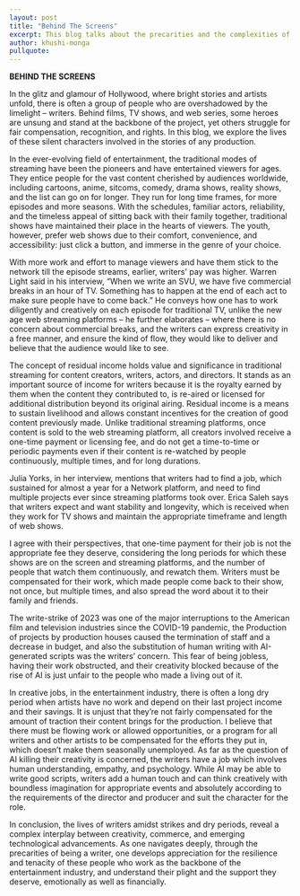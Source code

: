 ```yaml
---
layout: post
title: "Behind The Screens"
excerpt: This blog talks about the precarities and the complexities of lives of writers
author: khushi-monga
pullquote:
---
```


**BEHIND THE SCREENS**

In the glitz and glamour of Hollywood, where bright stories and artists unfold, there is often a group of people who are overshadowed by the limelight – writers. Behind films, TV shows, and web series, some heroes are unsung and stand at the backbone of the project, yet others struggle for fair compensation, recognition, and rights. In this blog, we explore the lives of these silent characters involved in the stories of any production. 

In the ever-evolving field of entertainment, the traditional modes of streaming have been the pioneers and have entertained viewers for ages. They entice people for the vast content cherished by audiences worldwide, including cartoons, anime, sitcoms, comedy, drama shows, reality shows, and the list can go on for longer. They run for long time frames, for more episodes and more seasons. With the schedules, familiar actors, reliability, and the timeless appeal of sitting back with their family together, traditional shows have maintained their place in the hearts of viewers. The youth, however, prefer web shows due to their comfort, convenience, and accessibility: just click a button, and immerse in the genre of your choice. 

With more work and effort to manage viewers and have them stick to the network till the episode streams, earlier, writers' pay was higher. Warren Light said in his interview, “When we write an SVU, we have five commercial breaks in an hour of TV. Something has to happen at the end of each act to make sure people have to come back.” He conveys how one has to work diligently and creatively on each episode for traditional TV, unlike the new age web streaming platforms – he further elaborates – where there is no concern about commercial breaks, and the writers can express creativity in a free manner, and ensure the kind of flow, they would like to deliver and believe that the audience would like to see.

The concept of residual income holds value and significance in traditional streaming for content creators, writers, actors, and directors. It stands as an important source of income for writers because it is the royalty earned by them when the content they contributed to, is re-aired or licensed for additional distribution beyond its original airing. Residual income is a means to sustain livelihood and allows constant incentives for the creation of good content previously made. Unlike traditional streaming platforms, once content is sold to the web streaming platform, all creators involved receive a one-time payment or licensing fee, and do not get a time-to-time or periodic payments even if their content is re-watched by people continuously, multiple times, and for long durations. 

Julia Yorks, in her interview, mentions that writers had to find a job, which sustained for almost a year for a Network platform, and need to find multiple projects ever since streaming platforms took over. Erica Saleh says that writers expect and want stability and longevity, which is received when they work for TV shows and maintain the appropriate timeframe and length of web shows. 

I agree with their perspectives, that one-time payment for their job is not the appropriate fee they deserve, considering the long periods for which these shows are on the screen and streaming platforms, and the number of people that watch them continuously, and rewatch them. Writers must be compensated for their work, which made people come back to their show, not once, but multiple times, and also spread the word about it to their family and friends.

The write-strike of 2023 was one of the major interruptions to the American film and television industries since the COVID-19 pandemic, the Production of projects by production houses caused the termination of staff and a decrease in budget, and also the substitution of human writing with AI-generated scripts was the writers’ concern. This fear of being jobless, having their work obstructed, and their creativity blocked because of the rise of AI is just unfair to the people who made a living out of it. 

In creative jobs, in the entertainment industry, there is often a long dry period when artists have no work and depend on their last project income and their savings. It is unjust that they’re not fairly compensated for the amount of traction their content brings for the production. I believe that there must be flowing work or allowed opportunities, or a program for all writers and other artists to be compensated for the efforts they put in, which doesn’t make them seasonally unemployed. As far as the question of AI killing their creativity is concerned, the writers have a job which involves human understanding, empathy, and psychology. While AI may be able to write good scripts, writers add a human touch and can think creatively with boundless imagination for appropriate events and absolutely according to the requirements of the director and producer and suit the character for the role. 

In conclusion, the lives of writers amidst strikes and dry periods, reveal a complex interplay between creativity, commerce, and emerging technological advancements. As one navigates deeply, through the precarities of being a writer, one develops appreciation for the resilience and tenacity of these people who work as the backbone of the entertainment industry, and understand their plight and the support they deserve, emotionally as well as financially.
